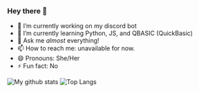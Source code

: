### Hey there 👋

- 🔭 I’m currently working on my discord bot
- 🌱 I’m currently learning Python, JS, and QBASIC (QuickBasic)
- 💬 Ask me *almost* everything!
- 📫 How to reach me: unavailable for now.
- 😄 Pronouns: She/Her
- ⚡ Fun fact: No

![My github stats](https://github-readme-stats.vercel.app/api?username=XxBiancaXx&show_icons=true&hide_border=true&count_private=true&include_all_commits=true&theme=radical)
![Top Langs](https://github-readme-stats.vercel.app/api/top-langs/?username=XxBiancaXx&show_icons=true&hide_border=true&count_private=true&include_all_commits=true&theme=radical)
